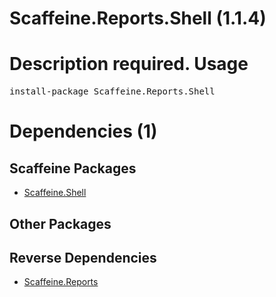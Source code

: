 ﻿Scaffeine.Reports.Shell (1.1.4)
======
Description required.
Usage
======
<pre>install-package Scaffeine.Reports.Shell</pre>
Dependencies (1)
=====

Scaffeine Packages
------
* [Scaffeine.Shell](https://github.com/wcpro/Scaffeine/tree/master/src/Scaffeine.Shell)

Other Packages
------

Reverse Dependencies
-----
* [Scaffeine.Reports](https://github.com/wcpro/scaffeine/tree/master/src/Scaffeine.Reports)
